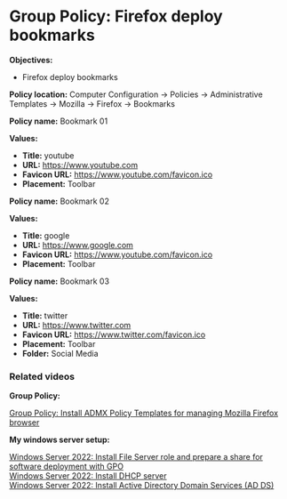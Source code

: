 # Group Policy: Firefox deploy bookmarks

<b>Objectives:</b>

* Firefox deploy bookmarks

<b>Policy location:</b> Computer Configuration -> Policies -> Administrative Templates -> Mozilla -> Firefox -> Bookmarks

<b>Policy name:</b> Bookmark 01

<b>Values:</b> 

* <b>Title:</b> youtube
* <b>URL:</b> https://www.youtube.com
* <b>Favicon URL:</b> https://www.youtube.com/favicon.ico
* <b>Placement:</b> Toolbar

<b>Policy name:</b> Bookmark 02

<b>Values:</b> 

* <b>Title:</b> google
* <b>URL:</b> https://www.google.com
* <b>Favicon URL:</b> https://www.youtube.com/favicon.ico
* <b>Placement:</b> Toolbar

<b>Policy name:</b> Bookmark 03

<b>Values:</b> 

* <b>Title:</b> twitter
* <b>URL:</b> https://www.twitter.com
* <b>Favicon URL:</b> https://www.twitter.com/favicon.ico
* <b>Placement:</b> Toolbar
* <b>Folder:</b> Social Media

### Related videos

<b>Group Policy:</b> <br />

[Group Policy: Install ADMX Policy Templates for managing Mozilla Firefox browser](https://youtu.be/CWpt81mB_8E)

<b>My windows server setup:</b> <br />

[Windows Server 2022: Install File Server role and prepare a share for software deployment with GPO](https://youtu.be/jEWSdC2qwyA) <br />
[Windows Server 2022: Install DHCP server](https://youtu.be/8n0MD9stQis) <br />
[Windows Server 2022: Install Active Directory Domain Services (AD DS)](https://youtu.be/1cYewbW3Tl0) <br />